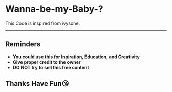 # Wanna-be-my-Baby-?

This Code is inspired from ivysone. 

---
## **Reminders**  
- **You could use this for Inpiration, Education, and Creativity**  
- **Give proper credit to the owner**    
- **DO NOT try to sell this free content**  

## Thanks Have Fun😘

